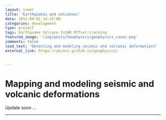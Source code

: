 ```yaml
---
layout: inner
title: 'Earthquakes and volcanoes'
date: 2012-09-01 14:15:00
categories: development
type: project
tags: Earthquake Volcano InSAR Offset-tracking
featured_image: '/img/posts/Geophysics/geophysics_cover.png'
comments: false
lead_text: 'Detecting and modeling seismic and volcanic deformations'
external_link: https://ymcmrs.github.io/geophysics/


---
```


# Mapping and modeling seismic and volcanic deformations

Update soon ...

---

